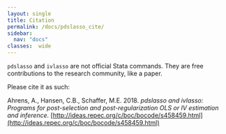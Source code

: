 ```yaml
---
layout: single
title: Citation
permalink: /docs/pdslasso_cite/
sidebar:
  nav: "docs"
classes:  wide
---
```


`pdslasso` and `ivlasso` are not official Stata commands.  They are free contributions to the research community,
like a paper.  

Please cite it as such:

Ahrens, A., Hansen, C.B., Schaffer, M.E. 2018.  _pdslasso and ivlasso: Programs for post-selection and
post-regularization OLS or IV estimation and inference._  [http://ideas.repec.org/c/boc/bocode/s458459.html](http://ideas.repec.org/c/boc/bocode/s458459.html)
